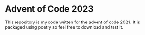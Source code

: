 # Advent of Code 2023

This repository is my code written for the advent of code 2023. It is packaged
using poetry so feel free to download and test it.
